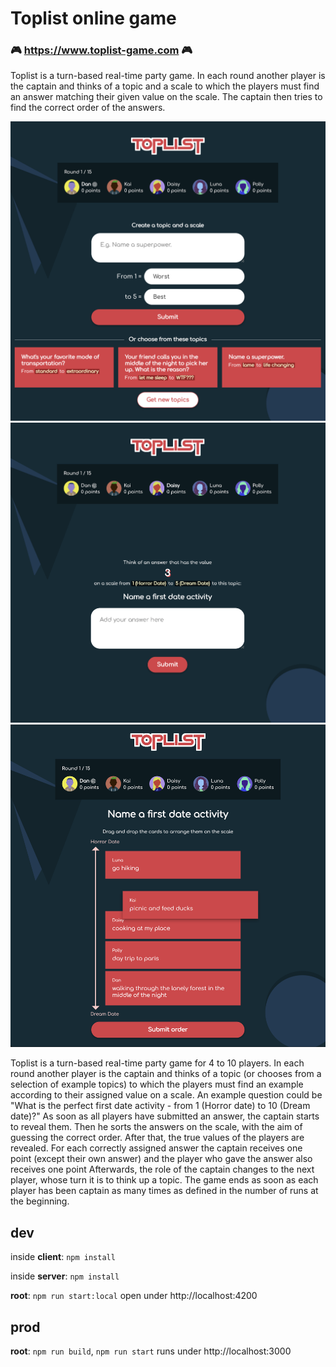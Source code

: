 # Toplist online game

### 🎮 https://www.toplist-game.com 🎮

Toplist is a turn-based real-time party game. In each round another player is the
captain and thinks of a topic and a scale to which the players must find an answer matching their given value on the scale.
The captain then tries to find the correct order of the answers.

![toplist create topic](client/src/assets/images/toplist1.png)
![toplist answering](client/src/assets/images/toplist2.png)
![toplist sorting](client/src/assets/images/toplist6.png)

Toplist is a turn-based real-time party game for 4 to 10 players.
In each round another player is the captain and thinks of a topic (or chooses from a selection of example
  topics) to which the players must find an example according to their assigned value on a scale.
An example question could be "What is the perfect first date activity - from 1 (Horror date) to 10 (Dream date)?"
As soon as all players have submitted an answer, the captain starts to reveal them. Then he sorts the answers on the
  scale, with the aim of guessing the correct order.
  After that, the true values of the players are revealed.
  For each correctly assigned answer the captain receives one point (except their own answer) and the player who gave the answer also receives one point
  Afterwards, the role of the captain changes to the next player, whose turn it is to think up a topic.
The game ends as soon as each player has been captain as many times as defined in the number of runs at the
  beginning.

## dev

inside **client**: `npm install`

inside **server**: `npm install`

**root**: `npm run start:local` open under http://localhost:4200


## prod

**root**: `npm run build`, `npm run start` runs under http://localhost:3000

